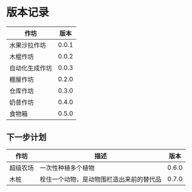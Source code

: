 # 版本记录

| 作坊           | 版本  |
| -------------- | ----- |
| 水果沙拉作坊   | 0.0.1 |
| 木棍作坊       | 0.0.2 |
| 自动化生成作坊 | 0.0.3 |
| 棚屋作坊       | 0.2.0 |
| 仓库作坊       | 0.3.0 |
| 奶昔作坊       | 0.4.0 |
| 食物箱         | 0.5.0 |

## 下一步计划

| 作坊     | 描述                                     | 版本  |
| -------- | ---------------------------------------- | ----- |
| 超级农场 | 一次性种植多个植物                       | 0.6.0 |
| 木桩     | 栓住一个动物，是动物围栏造出来前的替代品 | 0.7.0 |

